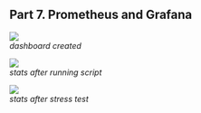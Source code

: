 ## Part 7. Prometheus and Grafana

![](../../misc/screenshots/part7_0.png) \
*dashboard created*

![](../../misc/screenshots/part7_1.png) \
*stats after running script*

![](../../misc/screenshots/part7_2.png) \
*stats after stress test*
